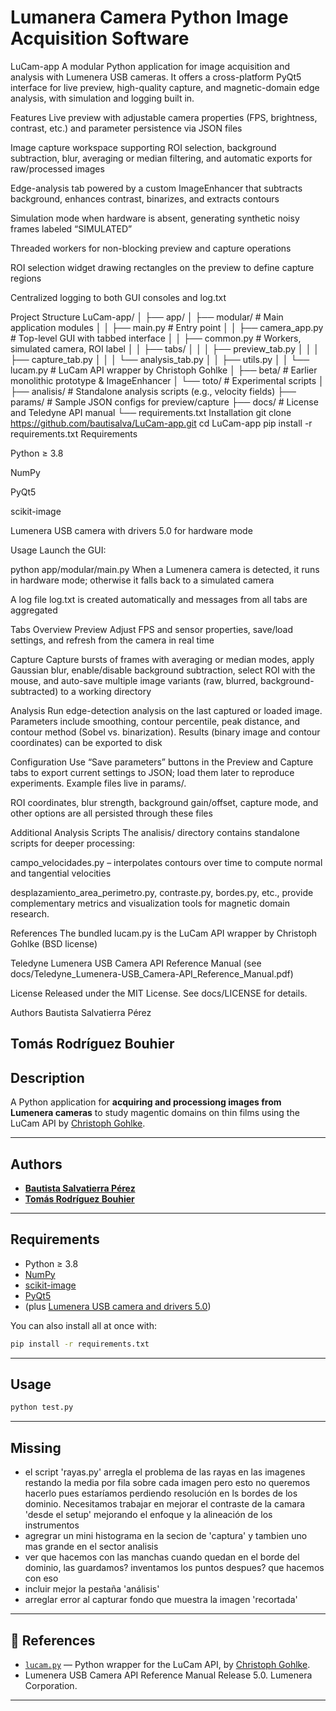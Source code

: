 # Lumanera Camera Python Image Acquisition Software
LuCam-app
A modular Python application for image acquisition and analysis with Lumenera USB cameras. It offers a cross-platform PyQt5 interface for live preview, high-quality capture, and magnetic-domain edge analysis, with simulation and logging built in.

Features
Live preview with adjustable camera properties (FPS, brightness, contrast, etc.) and parameter persistence via JSON files

Image capture workspace supporting ROI selection, background subtraction, blur, averaging or median filtering, and automatic exports for raw/processed images

Edge-analysis tab powered by a custom ImageEnhancer that subtracts background, enhances contrast, binarizes, and extracts contours

Simulation mode when hardware is absent, generating synthetic noisy frames labeled “SIMULATED”

Threaded workers for non-blocking preview and capture operations

ROI selection widget drawing rectangles on the preview to define capture regions

Centralized logging to both GUI consoles and log.txt

Project Structure
LuCam-app/
│
├── app/
│   ├── modular/          # Main application modules
│   │   ├── main.py       # Entry point
│   │   ├── camera_app.py # Top-level GUI with tabbed interface
│   │   ├── common.py     # Workers, simulated camera, ROI label
│   │   ├── tabs/
│   │   │   ├── preview_tab.py
│   │   │   ├── capture_tab.py
│   │   │   └── analysis_tab.py
│   │   ├── utils.py
│   │   └── lucam.py      # LuCam API wrapper by Christoph Gohlke
│   ├── beta/             # Earlier monolithic prototype & ImageEnhancer
│   └── toto/             # Experimental scripts
│
├── analisis/             # Standalone analysis scripts (e.g., velocity fields)
├── params/               # Sample JSON configs for preview/capture
├── docs/                 # License and Teledyne API manual
└── requirements.txt
Installation
git clone https://github.com/bautisalva/LuCam-app.git
cd LuCam-app
pip install -r requirements.txt
Requirements

Python ≥ 3.8

NumPy

PyQt5

scikit-image

Lumenera USB camera with drivers 5.0 for hardware mode

Usage
Launch the GUI:

python app/modular/main.py
When a Lumenera camera is detected, it runs in hardware mode; otherwise it falls back to a simulated camera

A log file log.txt is created automatically and messages from all tabs are aggregated

Tabs Overview
Preview
Adjust FPS and sensor properties, save/load settings, and refresh from the camera in real time

Capture
Capture bursts of frames with averaging or median modes, apply Gaussian blur, enable/disable background subtraction, select ROI with the mouse, and auto-save multiple image variants (raw, blurred, background-subtracted) to a working directory

Analysis
Run edge-detection analysis on the last captured or loaded image. Parameters include smoothing, contour percentile, peak distance, and contour method (Sobel vs. binarization). Results (binary image and contour coordinates) can be exported to disk

Configuration
Use “Save parameters” buttons in the Preview and Capture tabs to export current settings to JSON; load them later to reproduce experiments. Example files live in params/.

ROI coordinates, blur strength, background gain/offset, capture mode, and other options are all persisted through these files

Additional Analysis Scripts
The analisis/ directory contains standalone scripts for deeper processing:

campo_velocidades.py – interpolates contours over time to compute normal and tangential velocities

desplazamiento_area_perimetro.py, contraste.py, bordes.py, etc., provide complementary metrics and visualization tools for magnetic domain research.

References
The bundled lucam.py is the LuCam API wrapper by Christoph Gohlke (BSD license)

Teledyne Lumenera USB Camera API Reference Manual (see docs/Teledyne_Lumenera-USB_Camera-API_Reference_Manual.pdf)

License
Released under the MIT License. See docs/LICENSE for details.

Authors
Bautista Salvatierra Pérez

Tomás Rodríguez Bouhier
---

## Description

A Python application for **acquiring and processiong images from Lumenera cameras** to study magentic domains on thin films using the LuCam API by [Christoph Gohlke](https://github.com/cgohlke).

---

## Authors

- [**Bautista Salvatierra Pérez**](https://github.com/bautisalva)
- [**Tomás Rodríguez Bouhier**](https://github.com/totorod1120)

---

## Requirements

- Python ≥ 3.8
- [NumPy](https://numpy.org/)
- [scikit-image](https://scikit-image.org/)
- [PyQt5](https://pypi.org/project/PyQt6/)
- (plus [Lumenera USB camera and drivers 5.0](https://www.lumenera.com/))

You can also install all at once with:

```bash
pip install -r requirements.txt
```
---
## Usage
```bash
python test.py
```
---

## Missing
- el script 'rayas.py' arregla el problema de las rayas en las imagenes restando la media por fila sobre cada imagen pero esto no queremos hacerlo pues estaríamos perdiendo resolución en ls bordes de los dominio. Necesitamos trabajar en mejorar el contraste de la camara 'desde el setup' mejorando el enfoque y la alineación de los instrumentos
- agregrar un mini histograma en la secion de 'captura'  y tambien uno mas grande en el sector analisis
- ver que hacemos con las manchas cuando quedan en el borde del dominio, las guardamos? inventamos los puntos despues? que hacemos con eso
- incluir mejor la pestaña 'análisis'
- arreglar error al capturar fondo que muestra la imagen 'recortada'
---


## 🔗 References

- [`lucam.py`](https://github.com/cgohlke/lucam) — Python wrapper for the LuCam API, by [Christoph Gohlke](https://github.com/cgohlke).
- Lumenera USB Camera API Reference Manual Release 5.0. Lumenera Corporation.

---



